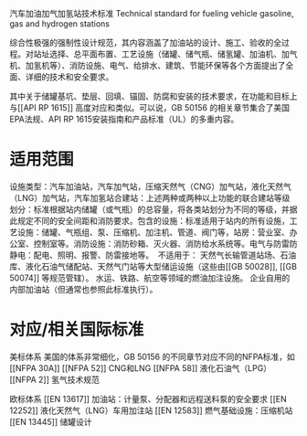 汽车加油加气加氢站技术标准
​​Technical standard for fueling vehicle gasoline, gas and hydrogen stations​​

​​综合性极强的强制性设计规范​​，其内容涵盖了加油站的​​设计、施工、验收​​的全过程。对站址选择、总平面布置、工艺设施（储罐、储气瓶、储氢罐、加油机、加气机、加氢机等）、消防设施、电气、给排水、建筑、节能环保等各个方面提出了全面、详细的技术和安全要求。

其中关于储罐基坑、垫层、回填、锚固、防腐和安装的​​技术要求​​，在功能和目标上与[[API RP 1615]] ​​高度对应和类似​​。可以说，GB 50156 的相关章节集合了美国EPA法规、API RP 1615安装指南和产品标准（UL）的多重内容。


# 适用范围


设施类型​​：汽车加油站，汽车加气站​​，压缩天然气（CNG）加气站​​，液化天然气（LNG）加气站​​，汽车加氢站​​
​​合建站​​：上述两种或两种以上功能的联合建站
​​等级划分​​：标准根据站内储罐（或气瓶）的总容量，将各类站划分为不同的等级，并据此规定不同的安全间距和消防要求。
​​包含的设施​​：标准适用于站内的所有设施，工艺设施​​：储罐、气瓶组、泵、压缩机、加注机、管道、阀门等，站房​​：营业室、办公室、控制室等。
​​消防设施​​：消防砂箱、灭火器、消防给水系统等。
​​电气与防雷防静电​​：配电、照明、报警、防雷接地等。
​​
不适用于：
天然气长输管道站场、石油库、液化石油气储配站、天然气门站等大型储运设施（这些由 ​​[[GB 50028]]​​, [[GB 50074]] 等规范管辖）。
水运、铁路、航空等领域的燃油加注设施。
企业自用的内部加油站（但通常也参照此标准执行）。


# 对应/相关国际标准

美标体系
美国的体系非常细化，GB 50156 的不同章节对应不同的NFPA标准，如
[[NFPA 30A]]
[[NFPA 52]] CNG和LNG
[[NFPA 58]] 液化石油气（LPG）
[[NFPA 2]] 氢气技术规范

欧标体系
[[EN 13617]] 加油站：计量泵、分配器和远程送料泵的安全要求
[[EN 12252]] 液化天然气（LNG）车用加注站
[[EN 12583]] 燃气基础设施：压缩机站
[[EN 13445]] 储罐设计








